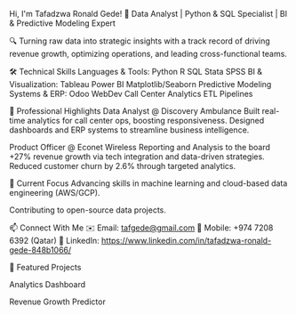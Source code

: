 Hi, I'm Tafadzwa Ronald Gede! 👋
Data Analyst | Python & SQL Specialist | BI & Predictive Modeling Expert

🔍 Turning raw data into strategic insights with a track record of driving revenue growth, optimizing operations, and leading cross-functional teams.

🛠️ Technical Skills
Languages & Tools:
Python R SQL Stata SPSS
BI & Visualization:
Tableau Power BI Matplotlib/Seaborn Predictive Modeling
Systems & ERP:
Odoo WebDev Call Center Analytics ETL Pipelines

💼 Professional Highlights
Data Analyst @ Discovery Ambulance
Built real-time analytics for call center ops, boosting responsiveness.
Designed dashboards and ERP systems to streamline business intelligence.

Product Officer @ Econet Wireless
Reporting and Analysis to the board
+27% revenue growth via tech integration and data-driven strategies.
Reduced customer churn by 2.6% through targeted analytics.


🌱 Current Focus
Advancing skills in machine learning and cloud-based data engineering (AWS/GCP).

Contributing to open-source data projects.


📫 Connect With Me
✉️ Email: tafgede@gmail.com
📱 Mobile: +974 7208 6392 (Qatar)
💼 LinkedIn: https://www.linkedin.com/in/tafadzwa-ronald-gede-848b1066/

🚀 Featured Projects

Analytics Dashboard

Revenue Growth Predictor

<!---
tafgede/tafgede is a ✨ special ✨ repository because its `README.md` (this file) appears on your GitHub profile.
You can click the Preview link to take a look at your changes.
--->
